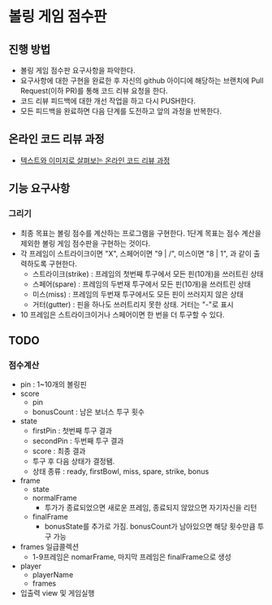 # 볼링 게임 점수판
## 진행 방법
* 볼링 게임 점수판 요구사항을 파악한다.
* 요구사항에 대한 구현을 완료한 후 자신의 github 아이디에 해당하는 브랜치에 Pull Request(이하 PR)를 통해 코드 리뷰 요청을 한다.
* 코드 리뷰 피드백에 대한 개선 작업을 하고 다시 PUSH한다.
* 모든 피드백을 완료하면 다음 단계를 도전하고 앞의 과정을 반복한다.

## 온라인 코드 리뷰 과정
* [텍스트와 이미지로 살펴보는 온라인 코드 리뷰 과정](https://github.com/next-step/nextstep-docs/tree/master/codereview)

## 기능 요구사항
### 그리기
* 최종 목표는 볼링 점수를 계산하는 프로그램을 구현한다. 1단계 목표는 점수 계산을 제외한 볼링 게임 점수판을 구현하는 것이다.
* 각 프레임이 스트라이크이면 "X", 스페어이면 "9 | /", 미스이면 "8 | 1", 과 같이 출력하도록 구현한다.
  * 스트라이크(strike) : 프레임의 첫번째 투구에서 모든 핀(10개)을 쓰러트린 상태
  * 스페어(spare) : 프레임의 두번재 투구에서 모든 핀(10개)을 쓰러트린 상태
  * 미스(miss) : 프레임의 두번재 투구에서도 모든 핀이 쓰러지지 않은 상태
  * 거터(gutter) : 핀을 하나도 쓰러트리지 못한 상태. 거터는 "-"로 표시
* 10 프레임은 스트라이크이거나 스페어이면 한 번을 더 투구할 수 있다.

## TODO
### 점수계산
* pin : 1~10개의 볼링핀
* score
  * pin
  * bonusCount : 남은 보너스 투구 횟수
* state
  * firstPin : 첫번째 투구 결과
  * secondPin : 두번째 투구 결과
  * score : 최종 결과
  * 투구 후 다음 상태가 결정됌.
  * 상태 종류 : ready, firstBowl, miss, spare, strike, bonus
* frame
  * state
  * normalFrame
    * 투가가 종료되었으면 새로운 프레임, 종료되지 않았으면 자기자신을 리턴
  * finalFrame
    * bonusState를 추가로 가짐. bonusCount가 남아있으면 해당 횟수만큼 투구 가능
* frames 일급콜렉션
  * 1-9프레임은 nomarFrame, 마지막 프레임은 finalFrame으로 생성
* player
  * playerName
  * frames
* 입출력 view 및 게임실행

